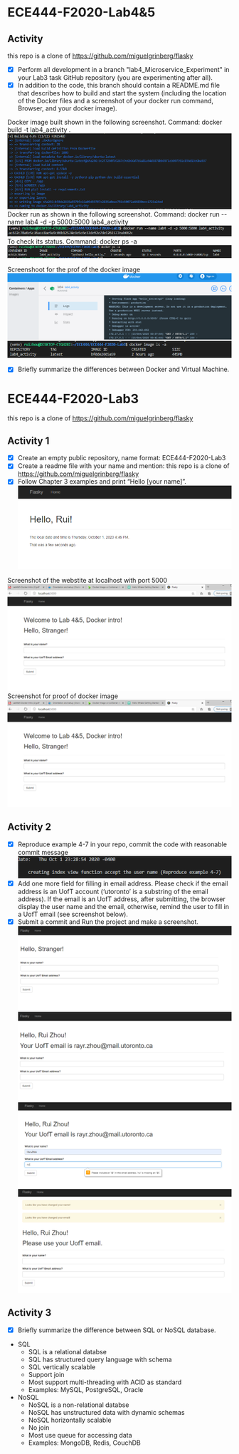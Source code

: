 # ECE444-F2020-Lab4&5
## Activity
this repo is a clone of https://github.com/miguelgrinberg/flasky
- [x] Perform all development in a branch "lab4_Microservice_Experiment" in your Lab3 task
GitHub repository (you are experimenting after all). 
- [x] In addition to the code, this branch should contain a README.md file that describes how
to build and start the system (including the location of the Docker files and a screenshot of your
docker run command, Browser, and your docker image).

Docker image built shown in the following screenshot. Command: docker build -t lab4_activity .
![alt text](https://github.com/RayZGit/ECE444-F2020-Lab3/blob/lab4_Microservice_Experiment/Week4%20and%205%20Assignment/lab4dockerbuild.PNG)
Docker run as shown in the following screenshot. Command: docker run --name lab4 -d -p 5000:5000 lab4_activity \
![alt text](https://github.com/RayZGit/ECE444-F2020-Lab3/blob/lab4_Microservice_Experiment/Week4%20and%205%20Assignment/lab4dockercommandRunning.PNG)
To check its status. Command: docker ps -a
![alt text](https://github.com/RayZGit/ECE444-F2020-Lab3/blob/lab4_Microservice_Experiment/Week4%20and%205%20Assignment/lab4Dockerrunning.PNG)

Screenshoot for the prof of the docker image
![alt text](https://github.com/RayZGit/ECE444-F2020-Lab3/blob/lab4_Microservice_Experiment/Week4%20and%205%20Assignment/lab4dockerdesktop.PNG)
![alt text](https://github.com/RayZGit/ECE444-F2020-Lab3/blob/lab4_Microservice_Experiment/Week4%20and%205%20Assignment/lab4dockerImage.PNG)
- [x] Briefly summarize the differences between Docker and Virtual Machine.

# ECE444-F2020-Lab3
this repo is a clone of https://github.com/miguelgrinberg/flasky

## Activity 1
- [x] Create an empty public repository, name format: ECE444-F2020-Lab3
- [x] Create a readme file with your name and mention: this repo is a clone of
https://github.com/miguelgrinberg/flasky
- [x] Follow Chapter 3 examples and print “Hello [your name]”.
![alt text](https://github.com/RayZGit/ECE444-F2020-Lab3/blob/master/Week3%20Assignment/week3_activity1.PNG)

Screenshot of the webstite at localhost with port 5000
![alt text](https://github.com/RayZGit/ECE444-F2020-Lab3/blob/lab4_Microservice_Experiment/Week4%20and%205%20Assignment/lab4website.PNG)
Screenshot for proof of docker image
![alt text](https://github.com/RayZGit/ECE444-F2020-Lab3/blob/lab4_Microservice_Experiment/Week4%20and%205%20Assignment/lab4website.PNG)

## Activity 2
- [x] Reproduce example 4-7 in your repo, commit the code with reasonable commit message
![alt text](https://github.com/RayZGit/ECE444-F2020-Lab3/blob/master/Week3%20Assignment/gitlog.PNG)
- [x] Add one more field for filling in email address. Please check if the email address is an
UofT account (‘utoronto’ is a substring of the email address). If the email is an UofT
address, after submitting, the browser display the user name and the email, otherwise,
remind the user to fill in a UofT email (see screenshot below).
- [x] Submit a commit and Run the project and make a screenshot.
![alt text](https://github.com/RayZGit/ECE444-F2020-Lab3/blob/master/Week3%20Assignment/week3_activity2_stranger.PNG)
![alt text](https://github.com/RayZGit/ECE444-F2020-Lab3/blob/master/Week3%20Assignment/week3_activity2_email.PNG)
![alt text](https://github.com/RayZGit/ECE444-F2020-Lab3/blob/master/Week3%20Assignment/week3_activity2_email_error.PNG)
![alt text](https://github.com/RayZGit/ECE444-F2020-Lab3/blob/master/Week3%20Assignment/week3_activity2_email_notUT.PNG)

## Activity 3
- [x] Briefly summarize the difference between SQL or NoSQL database.
- SQL
  - SQL is a relational databse
  - SQL has structured query language with schema 
  - SQL vertically scalable 
  - Support join
  - Most support multi-threading with ACID as standard
  - Examples: MySQL, PostgreSQL, Oracle
- NoSQL
  - NoSQL is a non-relational databse 
  - NoSQL has unstructured data with dynamic schemas
  - NoSQL horizontally scalable 
  - No join
  - Most use queue for accessing data
  - Examples: MongoDB, Redis, CouchDB
  
